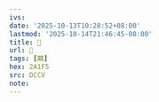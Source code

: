 ```yaml
---
ivs:
date: '2025-10-13T10:28:52+08:00'
lastmod: '2025-10-14T21:46:45-08:00'
title: 􅚆
url: 􅚆
tags: [𪇵]
hex: 2A1F5
src: DCCV
note:
---
```


